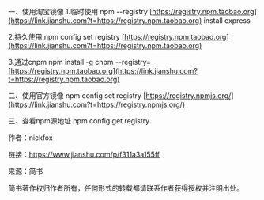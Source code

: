 一、使用淘宝镜像
 1.临时使用
 npm --registry [https://registry.npm.taobao.org](https://link.jianshu.com?t=https://registry.npm.taobao.org) install express

2.持久使用
 npm config set registry [https://registry.npm.taobao.org](https://link.jianshu.com?t=https://registry.npm.taobao.org)

3.通过cnpm
 npm install -g cnpm --registry=[https://registry.npm.taobao.org](https://link.jianshu.com?t=https://registry.npm.taobao.org)

二、使用官方镜像
 npm config set registry [https://registry.npmjs.org/](https://link.jianshu.com?t=https://registry.npmjs.org/)

三、查看npm源地址
 npm config get registry

作者：nickfox

链接：https://www.jianshu.com/p/f311a3a155ff

来源：简书

简书著作权归作者所有，任何形式的转载都请联系作者获得授权并注明出处。